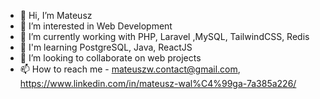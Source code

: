 - 👋 Hi, I’m Mateusz
- 👀 I’m interested in Web Development
- 🌱 I’m currently working with PHP, Laravel ,MySQL, TailwindCSS, Redis
- 🌱 I'm learning PostgreSQL, Java, ReactJS
- 💞️ I’m looking to collaborate on web projects
- 📫 How to reach me - mateuszw.contact@gmail.com, https://www.linkedin.com/in/mateusz-wal%C4%99ga-7a385a226/

<!---
rvdymw/rvdymw is a ✨ special ✨ repository because its `README.md` (this file) appears on your GitHub profile.
You can click the Preview link to take a look at your changes.
--->
